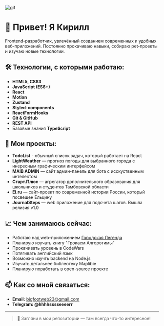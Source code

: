 ![gif](gh.git)

# 👋 Привет! Я Кирилл

Frontend-разработчик, увлечённый созданием современных и удобных веб-приложений. Постоянно прокачиваю навыки, собираю pet-проекты и изучаю новые технологии.

## 🛠 Технологии, с которыми работаю:
- **HTML5, CSS3**
- **JavaScript (ES6+)**
- **React**
- **Motion**
- **Zustand**
- **Styled-components**
- **ReactFormHooks**
- **Git & GitHub**
- **REST API**
- Базовые знания **TypeScript**

## 📌 Мои проекты:
- **TodoList** - обычный список задач, который работает на React
- **LightWeather** — прогноз погоды для выбранного города c инересным графическим интерфейсом
- **MAIB ADMIN** — сайт админ-панель для бота с исскуственным интелектом
- **Старт.Плюс** — агрегатор дополнительного образования для школьников и студентов Тамбовской области
- **El.ru** — сайт-проект по современной истории России, который посвещен Ельцину
- **JournalSteps** — web приложение для подсчета шагов. Вышла релизия v1.0

## 📈 Чем занимаюсь сейчас:
- Работаю над web-приложением [Городская Легенда](https://vk.com/video-229666078_456239020?t=2m14s)
- Планирую изучать книгу "Грокаем Алгоротимы"
- Прокачивать уровень в CodeWars
- Потягивать английский язык
- Возможно изучть backend на Node.js
- Изучить детальнее библеотеку Maplibie
- Планирую поработать в open-source проекте

## 📫 Как со мной связаться:
- **Email:** [bigfootweb23@gmail.com](mailto:bigfootweb23@gmail.com)
- **Telegram: @hhhhsssseeeerr** 

---

> 📌 Загляни в мои репозитории — там всегда что-то интересное!

